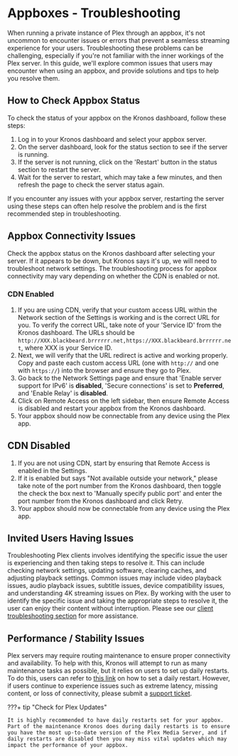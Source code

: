 # Appboxes - Troubleshooting

When running a private instance of Plex through an appbox, it's not uncommon to encounter issues or errors that prevent a seamless streaming experience for your users. Troubleshooting these problems can be challenging, especially if you're not familiar with the inner workings of the Plex server. In this guide, we'll explore common issues that users may encounter when using an appbox, and provide solutions and tips to help you resolve them.

## How to Check Appbox Status

To check the status of your appbox on the Kronos dashboard, follow these steps:

1. Log in to your Kronos dashboard and select your appbox server.
2. On the server dashboard, look for the status section to see if the server is running.
3. If the server is not running, click on the 'Restart' button in the status section to restart the server.
4. Wait for the server to restart, which may take a few minutes, and then refresh the page to check the server status again.

If you encounter any issues with your appbox server, restarting the server using these steps can often help resolve the problem and is the first recommended step in troubleshooting.

## Appbox Connectivity Issues

Check the appbox status on the Kronos dashboard after selecting your server. If it appears to be down, but Kronos says it's up, we will need to troubleshoot network settings. The troubleshooting process for appbox connectivity may vary depending on whether the CDN is enabled or not.

### CDN Enabled

1. If you are using CDN, verify that your custom access URL within the Network section of the Settings is working and is the correct URL for you. To verify the correct URL, take note of your 'Service ID' from the Kronos dashboard. The URLs should be `http://XXX.blackbeard.brrrrrr.net,https://XXX.blackbeard.brrrrrr.net`, where XXX is your Service ID.
2. Next, we will verify that the URL redirect is active and working properly. Copy and paste each custom access URL (one with `http://` and one with `https://`) into the browser and ensure they go to Plex.
3. Go back to the Network Settings page and ensure that 'Enable server support for IPv6' is **disabled**, 'Secure connections' is set to **Preferred**, and 'Enable Relay' is **disabled**.
4. Click on Remote Access on the left sidebar, then ensure Remote Access is disabled and restart your appbox from the Kronos dashboard.
5. Your appbox should now be connectable from any device using the Plex app.

## CDN Disabled

1. If you are not using CDN, start by ensuring that Remote Access is enabled in the Settings. 
2. If it is enabled but says "Not available outside your network," please take note of the port number from the Kronos dashboard, then toggle the check the box next to 'Manually specify public port' and enter the port number from the Kronos dashboard and click Retry.
3. Your appbox should now be connectable from any device using the Plex app.

## Invited Users Having Issues

Troubleshooting Plex clients involves identifying the specific issue the user is experiencing and then taking steps to resolve it. This can include checking network settings, updating software, clearing caches, and adjusting playback settings. Common issues may include video playback issues, audio playback issues, subtitle issues, device compatibility issues, and understanding 4K streaming issues on Plex. By working with the user to identify the specific issue and taking the appropriate steps to resolve it, the user can enjoy their content without interruption. Please see our [client troubleshooting section](https://docs.blackbeard.media/troubleshooting/client/) for more assistance.

## Performance / Stability Issues

Plex servers may require routing maintenance to ensure proper connectivity and availability. To help with this, Kronos will attempt to run as many maintenance tasks as possible, but it relies on users to set up daily restarts. To do this, users can refer to [this link](https://docs.blackbeard.media/appboxes/kronos/#setting-up-daily-restarts) on how to set a daily restart. However, if users continue to experience issues such as extreme latency, missing content, or loss of connectivity, please submit a [support ticket](https://discord.com/channels/532304048200744982/921503213432242196).

???+ tip "Check for Plex Updates"
    
    It is highly recommended to have daily restarts set for your appbox. Part of the maintenance Kronos does during daily restarts is to ensure you have the most up-to-date version of the Plex Media Server, and if daily restarts are disabled then you may miss vital updates which may impact the performance of your appbox.
    
    

